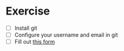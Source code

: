 # Exercise

- [ ] Install git
- [ ] Configure your username and email in git
- [ ] Fill out [this form](https://forms.gle/iQzLDFAXST6aiSck9)

